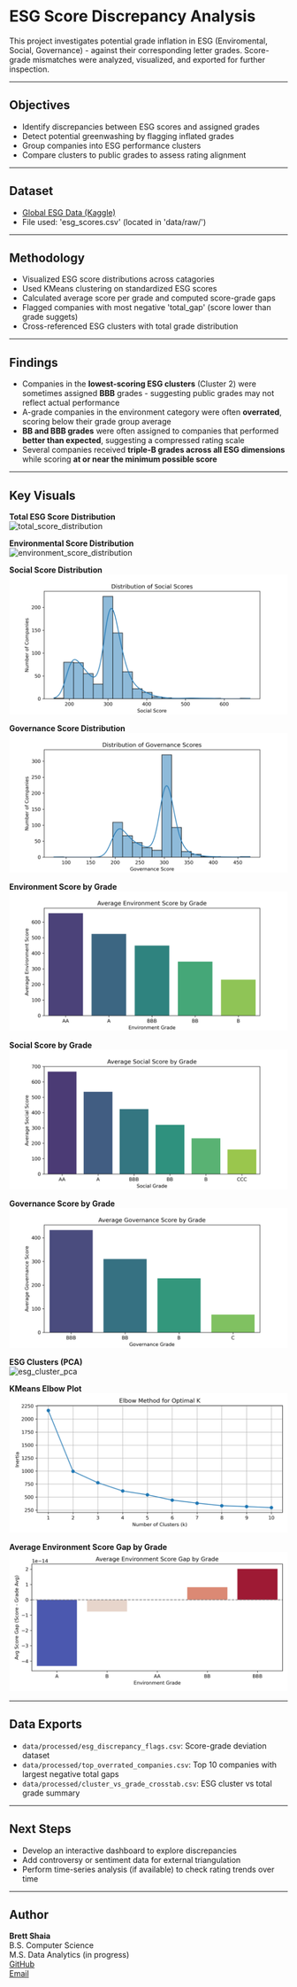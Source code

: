 # ESG Score Discrepancy Analysis

This project investigates potential grade inflation in ESG (Enviromental, Social, Governance) - against their corresponding letter grades. Score-grade mismatches were analyzed, visualized, and exported for further inspection.

---

## Objectives

- Identify discrepancies between ESG scores and assigned grades
- Detect potential greenwashing by flagging inflated grades
- Group companies into ESG performance clusters
- Compare clusters to public grades to assess rating alignment

---

## Dataset

- [Global ESG Data (Kaggle)](https://www.kaggle.com/datasets/shivamshukla/explore-esg-environmental-social-and-governance)  
- File used: 'esg_scores.csv' (located in 'data/raw/')

---

## Methodology 

- Visualized ESG score distributions across catagories
- Used KMeans clustering on standardized ESG scores
- Calculated average score per grade and computed score-grade gaps
- Flagged companies with most negative 'total_gap' (score lower than grade suggets)
- Cross-referenced ESG clusters with total grade distribution

---

## Findings

- Companies in the **lowest-scoring ESG clusters** (Cluster 2) were sometimes assigned **BBB** grades - suggesting public grades may not reflect actual performance
- A-grade companies in the environment category were often **overrated**, scoring below their grade group average
- **BB and BBB grades** were often assigned to companies that performed **better than expected**, suggesting a compressed rating scale
- Several companies received **triple-B grades across all ESG dimensions** while scoring **at or near the minimum possible score**

---

## Key Visuals

**Total ESG Score Distribution**  
![total_score_distribution](visuals/total_score_distribution.png)

**Environmental Score Distribution**  
![environment_score_distribution](visuals/environment_score_distribution.png)

**Social Score Distribution**  
![social_score_distribution](visuals/social_score_distribution.png)

**Governance Score Distribution**  
![governance_score_distribution](visuals/governance_score_distribution.png)

**Environment Score by Grade**  
![environment_grade_vs_score](visuals/environment_grade_vs_score.png)

**Social Score by Grade**  
![social_grade_vs_score](visuals/social_grade_vs_score.png)

**Governance Score by Grade**  
![governance_grade_vs_score](visuals/governance_grade_vs_score.png)

**ESG Clusters (PCA)**  
![esg_cluster_pca](visuals/esg_cluster_pca.png)

**KMeans Elbow Plot**  
![elbow_kmeans_esg](visuals/elbow_kmeans_esg.png)

**Average Environment Score Gap by Grade**  
![env_gap_by_grade](visuals/env_gap_by_grade.png)



---

## Data Exports

- `data/processed/esg_discrepancy_flags.csv`: Score-grade deviation dataset  
- `data/processed/top_overrated_companies.csv`: Top 10 companies with largest negative total gaps  
- `data/processed/cluster_vs_grade_crosstab.csv`: ESG cluster vs total grade summary  

---

## Next Steps

- Develop an interactive dashboard to explore discrepancies  
- Add controversy or sentiment data for external triangulation  
- Perform time-series analysis (if available) to check rating trends over time  

---

## Author

**Brett Shaia**  
B.S. Computer Science  
M.S. Data Analytics (in progress)  
[GitHub](https://github.com/Bshaia)  
[Email](mailto:brettshaia@gmail.com)